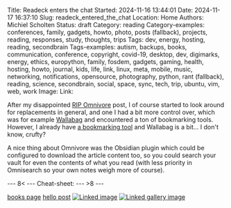 Title: Readeck enters the chat
Started: 2024-11-16 13:44:01
Date: 2024-11-17 16:37:10
Slug: readeck_entered_the_chat
Location: Home
Authors: Michiel Scholten
Status: draft
Category: reading
Category-examples: conferences, family, gadgets, howto, photo, posts (fallback), projects, reading, responses, study, thoughts, trips
Tags: dev, energy, hosting, reading, secondbrain
Tags-examples: autism, backups, books, communication, conference, copyright, covid-19, desktop, dev, digimarks, energy, ethics, europython, family, fosdem, gadgets, gaming, health, hosting, howto, journal, kids, life, link, linux, meta, mobile, music, networking, notifications, opensource, photography, python, rant (fallback), reading, science, secondbrain, social, space, sync, tech, trip, ubuntu, vim, web, work
Image: 
Link: 

After my disappointed [RIP Omnivore]({filename}../posts/rip-omnivore.md) post, I of course started to look around for replacements in general, and one I had a bit more control over, which was for example [Wallabag]() and encountered a ton of bookmarking tools. However, I already have [a bookmarking tool]() and Wallabag is a bit... I don't know, crufty?

A nice thing about Omnivore was the Obsidian plugin which could be configured to download the article content too, so you could search your vault for even the contents of what you read (with less priority in Omnisearch so your own notes weigh more of course).


--- 8< --- Cheat-sheet: --- >8 ---

[books page]({filename}../pages/books.md)
[hello post]({filename}../posts/hello.md)
[![Linked image](https://dammit.nl/images/content/example.png)](https://dammit.nl/images/content/example.png)
[![Linked gallery image](https://shuttereye.org/images/70/707272f27b6b7a68_2000-2000.jpg)](https://shuttereye.org/gallery/subgallery/IMG_example.jpg/view/)
